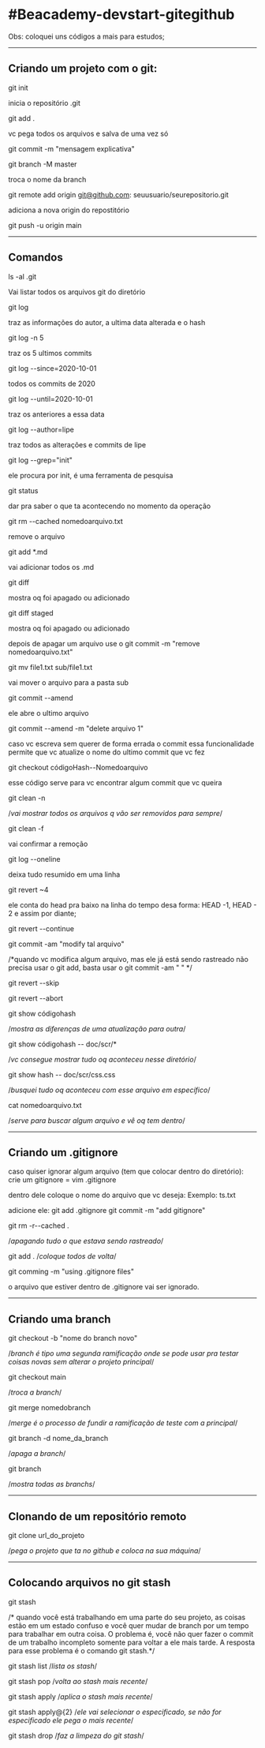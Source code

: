 <h1>#Beacademy-devstart-gitegithub
</h1>


Obs: coloquei uns códigos a mais para estudos;
*******************************************************************
## Criando um projeto com o git:

git init

inicia o repositório .git

git add .

vc pega todos os arquivos e salva de uma vez só


git commit -m "mensagem explicativa"

git branch -M master

troca o nome da branch

git remote add origin git@github.com: seuusuario/seurepositorio.git

adiciona a nova origin do repostitório


git push -u origin main
*******************************************************************

## Comandos

ls -al .git 

Vai listar todos os arquivos git do diretório

git log

traz as informações do autor, a ultima data alterada e o hash

git log -n 5

traz os 5 ultimos commits

git log --since=2020-10-01

todos os commits de 2020

git log --until=2020-10-01

traz os anteriores a essa data

git log --author=lipe

traz todos as alterações e commits de lipe

git log --grep="init"

ele procura por init, é uma ferramenta de pesquisa

git status

dar pra saber o que ta acontecendo no momento da operação

git rm --cached nomedoarquivo.txt

remove o arquivo

git add *.md 

vai adicionar todos os .md

git diff

mostra oq foi apagado ou adicionado

git diff staged

mostra oq foi apagado ou adicionado

depois de apagar um arquivo use o git commit -m "remove nomedoarquivo.txt"

git mv file1.txt sub/file1.txt

vai mover o arquivo para a pasta sub

git commit --amend 

ele abre o ultimo arquivo

git commit --amend -m "delete arquivo 1"

caso vc escreva sem querer de forma errada o commit essa funcionalidade
permite que vc atualize o nome do ultimo commit que vc fez

git checkout códigoHash--Nomedoarquivo

esse código serve para vc encontrar algum commit que vc queira

git clean -n

/*vai mostrar todos os arquivos q vão ser removidos para sempre*/

git clean -f

vai confirmar a remoção

git log --oneline

deixa tudo resumido em uma linha

git revert ~4

ele conta do head pra baixo na linha do tempo desa forma: HEAD -1, HEAD - 2 e assim por diante;

git revert --continue

git commit -am "modify tal arquivo"

/*quando vc modifica algum arquivo, mas ele já está sendo rastreado não 
precisa usar o git add, basta usar o git commit -am " "
*/

git revert --skip

git revert --abort

git show códigohash

/*mostra as diferenças de uma atualização para outra*/

git show códigohash -- doc/scr/*

/*vc consegue mostrar tudo oq aconteceu nesse diretório*/

git show hash -- doc/scr/css.css

/*busquei tudo oq aconteceu com esse arquivo em específico*/

cat nomedoarquivo.txt

/*serve para buscar algum arquivo e vê oq tem dentro*/
*******************************************************************
## Criando um .gitignore

caso quiser ignorar algum arquivo (tem que colocar dentro do diretório):
crie um gitignore = vim .gitignore

dentro dele coloque o nome do arquivo que vc deseja:
Exemplo: ts.txt

adicione ele: git add .gitignore
git commit -m "add gitignore"


git rm -r--cached .

/*apagando tudo o que estava sendo rastreado*/

git add .
/*coloque todos de volta*/

git comming -m "using .gitignore files"

o arquivo que estiver dentro de .gitignore vai ser ignorado.
*******************************************************************
## Criando uma branch

git checkout -b "nome do branch novo"

/*branch é tipo uma segunda ramificação onde se pode usar pra testar coisas
novas sem alterar o projeto principal*/

git checkout main

/*troca a branch*/

git merge nomedobranch

/*merge é o processo de fundir a ramificação de teste com a principal*/

git branch -d nome_da_branch

/*apaga a branch*/

git branch

/*mostra todas as branchs*/
*******************************************************************
## Clonando de um repositório remoto
git clone url_do_projeto

/*pega o projeto que ta no github e coloca na sua máquina*/
***********************************************************************
## Colocando arquivos no git stash

git stash

/* quando você está trabalhando em uma parte do seu projeto, as coisas estão em um estado confuso e você quer mudar de 
branch por um tempo para trabalhar em outra coisa. O problema é, você não quer fazer o commit de um trabalho incompleto
somente para voltar a ele mais tarde. A resposta para esse problema é o comando git stash.*/

git stash list
/*lista os stash*/

git stash pop
/*volta ao stash mais recente*/

git stash apply
/*aplica o stash mais recente*/

git stash apply@{2}
/*ele vai selecionar o especificado, se não for especificado ele pega o mais recente*/

git stash drop
/*faz a limpeza do git stash*/
